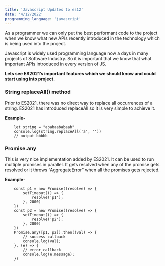 ```yaml
---
title: 'Javascript Updates to es12'
date: '4/12/2022'
programming_language: 'javascript'
---
```

As a programmer we can only put the best performant code to the project when we know what new APIs recently introduced in the technology which is being used into the project.

Javascript is widely used programming language now a days in many projects of Software Industry. So it is important that we know that what important APIs introduced in every version of JS.

**Lets see ES2021’s important features which we should know and could start using into project.**
### String replaceAll() method
Prior to ES2021, there was no direct way to replace all occurrences of a string. ES2021 has introduced replaceAll so it is very simple to achieve it.

**Example-**

```
    let string = "ababaababaab"
    console.log(string.replaceAll('a', ''))
    // output bbbbb
```

### Promise.any
This is very nice implementation added by ES2021. It can be used to run multiple promises in parallel. It gets resolved when any of the promise gets resolved or it throws “AggregateError” when all the promises gets rejected.

**Example-**

```
    const p1 = new Promise((resolve) => {
        setTimeout(() => {
            resolve('p1');
        }, 2000)
    })
    const p2 = new Promise((resolve) => {
        setTimeout(() => {
            resolve('p2');
        }, 2000)
    })
    Promise.any([p1, p2]).then((val) => {
        // success callback
        console.log(val);
    }, (e) => {
        // error callback
        console.log(e.message);
    })
```
